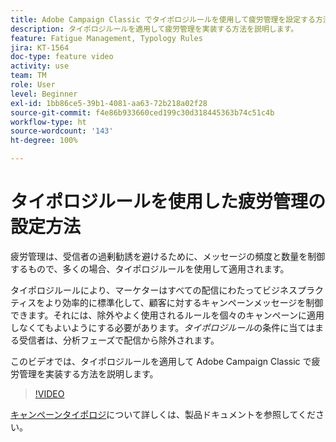```yaml
---
title: Adobe Campaign Classic でタイポロジルールを使用して疲労管理を設定する方法
description: タイポロジルールを適用して疲労管理を実装する方法を説明します。
feature: Fatigue Management, Typology Rules
jira: KT-1564
doc-type: feature video
activity: use
team: TM
role: User
level: Beginner
exl-id: 1bb86ce5-39b1-4081-aa63-72b218a02f28
source-git-commit: f4e86b933660ced199c30d318445363b74c51c4b
workflow-type: ht
source-wordcount: '143'
ht-degree: 100%

---
```


# タイポロジルールを使用した疲労管理の設定方法

疲労管理は、受信者の過剰勧誘を避けるために、メッセージの頻度と数量を制御するもので、多くの場合、タイポロジルールを使用して適用されます。

タイポロジルールにより、マーケターはすべての配信にわたってビジネスプラクティスをより効率的に標準化して、顧客に対するキャンペーンメッセージを制御できます。それには、除外やよく使用されるルールを個々のキャンペーンに適用しなくてもよいようにする必要があります。*タイポロジルール*&#x200B;の条件に当てはまる受信者は、分析フェーズで配信から除外されます。

このビデオでは、タイポロジルールを適用して Adobe Campaign Classic で疲労管理を実装する方法を説明します。

>[!VIDEO](https://video.tv.adobe.com/v/25090?quality=12&learn=on)

[キャンペーンタイポロジ](https://experienceleague.adobe.com/docs/campaign-classic/using/orchestrating-campaigns/campaign-optimization/about-campaign-typologies.html?lang=ja)について詳しくは、製品ドキュメントを参照してください。

